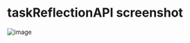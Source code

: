 # taskReflectionAPI screenshot
![image](https://user-images.githubusercontent.com/74492746/150297760-0b302baa-badc-4abf-8ee7-38b2e29a27a5.png)


